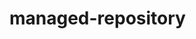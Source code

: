 <!--
This file is managed by greposync.
Do not modify manually.
Adjust variables in `.sync.yml`.
-->
# managed-repository
